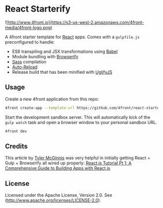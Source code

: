 # React Starterify

![http://www.4front.io](https://s3-us-west-2.amazonaws.com/4front-media/4front-logo.png)

A 4front starter template for [React](https://facebook.github.io/react/) apps. Comes with a `gulpfile.js` preconfigured to handle:

* ES6 transpiling and JSX transformations using [Babel](https://babeljs.io/)
* Module bundling with [Browserify](http://browserify.org/)
* [Sass](http://sass-lang.com/) compilation
* [Auto-Reload](http://4front.io/docs/guides/autoreload.html)
* Release build that has been minified with [UglifyJS](http://lisperator.net/uglifyjs/)

## Usage

Create a new 4front application from this repo:

~~~sh
4front create-app --template-url https://github.com/4front/react-starterify/archive/master.zip
~~~

Start the development sandbox server. This will automatically kick of the `gulp watch` task and open a browser window to your personal sandbox URL.

~~~sh
4front dev
~~~

## Credits
This article by [Tyler McGinnis](http://tylermcginnis.com/blog/) was very helpful in initially getting React + Gulp + Browserify all wired up properly:
[React.js Tutorial Pt 1: A Comprehensive Guide to Building Apps with React.js](http://tylermcginnis.com/reactjs-tutorial-a-comprehensive-guide-to-building-apps-with-react/)

## License
Licensed under the Apache License, Version 2.0. See (http://www.apache.org/licenses/LICENSE-2.0).
